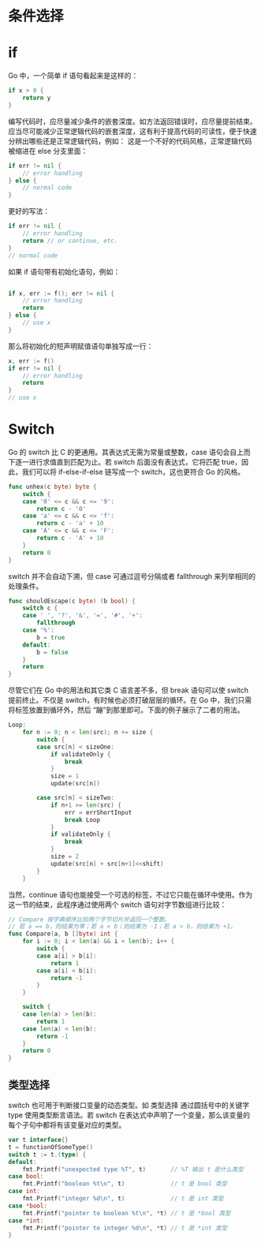 # 条件选择

# if

Go 中，一个简单 if 语句看起来是这样的：

```go
if x > 0 {
    return y
}
```

编写代码时，应尽量减少条件的嵌套深度。如方法返回错误时，应尽量提前结束。应当尽可能减少正常逻辑代码的嵌套深度，这有利于提高代码的可读性，便于快速分辨出哪些还是正常逻辑代码，例如：
这是一个不好的代码风格，正常逻辑代码被缩进在 else 分支里面：

```go
if err != nil {
	// error handling
} else {
	// normal code
}
```

更好的写法：

```go
if err != nil {
	// error handling
	return // or continue, etc.
}
// normal code
```

如果 if 语句带有初始化语句，例如：

```go

if x, err := f(); err != nil {
	// error handling
	return
} else {
	// use x
}
```

那么将初始化的短声明赋值语句单独写成一行：

```go
x, err := f()
if err != nil {
	// error handling
	return
}
// use x
```

# Switch

Go 的 switch 比 C 的更通用。其表达式无需为常量或整数，case 语句会自上而下逐一进行求值直到匹配为止。若 switch 后面没有表达式，它将匹配 true，因此，我们可以将 if-else-if-else 链写成一个 switch，这也更符合 Go 的风格。

```go
func unhex(c byte) byte {
	switch {
	case '0' <= c && c <= '9':
		return c - '0'
	case 'a' <= c && c <= 'f':
		return c - 'a' + 10
	case 'A' <= c && c <= 'F':
		return c - 'A' + 10
	}
	return 0
}
```

switch 并不会自动下溯，但 case 可通过逗号分隔或者 fallthrough 来列举相同的处理条件。

```go
func shouldEscape(c byte) (b bool) {
	switch c {
	case ' ', '?', '&', '=', '#', '+':
		fallthrough
    case '%':
		b = true
	default:
		b = false
	}
	return
}
```

尽管它们在 Go 中的用法和其它类 C 语言差不多，但 break 语句可以使 switch 提前终止。不仅是 switch，有时候也必须打破层层的循环。在 Go 中，我们只需将标签放置到循环外，然后 “蹦”到那里即可。下面的例子展示了二者的用法。

```go
Loop:
	for n := 0; n < len(src); n += size {
		switch {
		case src[n] < sizeOne:
			if validateOnly {
				break
			}
			size = 1
			update(src[n])

		case src[n] < sizeTwo:
			if n+1 >= len(src) {
				err = errShortInput
				break Loop
			}
			if validateOnly {
				break
			}
			size = 2
			update(src[n] + src[n+1]<<shift)
		}
	}
```

当然，continue 语句也能接受一个可选的标签，不过它只能在循环中使用。作为这一节的结束，此程序通过使用两个 switch 语句对字节数组进行比较：

```go
// Compare 按字典顺序比较两个字节切片并返回一个整数。
// 若 a == b，则结果为零；若 a < b；则结果为 -1；若 a > b，则结果为 +1。
func Compare(a, b []byte) int {
	for i := 0; i < len(a) && i < len(b); i++ {
		switch {
		case a[i] > b[i]:
			return 1
		case a[i] < b[i]:
			return -1
		}
	}

	switch {
	case len(a) > len(b):
		return 1
	case len(a) < len(b):
		return -1
	}
	return 0
}
```

## 类型选择

switch 也可用于判断接口变量的动态类型。如 类型选择 通过圆括号中的关键字 type 使用类型断言语法。若 switch 在表达式中声明了一个变量，那么该变量的每个子句中都将有该变量对应的类型。

```go
var t interface{}
t = functionOfSomeType()
switch t := t.(type) {
default:
	fmt.Printf("unexpected type %T", t)       // %T 输出 t 是什么类型
case bool:
	fmt.Printf("boolean %t\n", t)             // t 是 bool 类型
case int:
	fmt.Printf("integer %d\n", t)             // t 是 int 类型
case *bool:
	fmt.Printf("pointer to boolean %t\n", *t) // t 是 *bool 类型
case *int:
	fmt.Printf("pointer to integer %d\n", *t) // t 是 *int 类型
}
```
